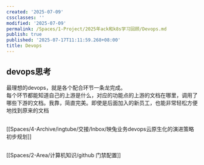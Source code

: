 ```yaml
---
created: '2025-07-09'
cssclasses: ''
modified: '2025-07-09'
permalink: /Spaces/1-Project/2025年ack和k8s学习回顾/Devops.md
publish: true
published: '2025-07-17T11:11:59.268+08:00'
title: Devops
---
```

## devops思考

最理想的devops，就是各个配合环节一条龙完成。  
每个环节都能知道自己的上游是什么，对应的功能点的上游的文档在哪里，调用了哪些下游的文档。我靠，简直完美。即使是后面加入的新员工，也能非常轻松方便地找到原来的文档

##

[[Spaces/4-Archive/ingtube/交接/Inbox/映兔业务devops云原生化的演进策略初步规划]]

##

[[Spaces/2-Area/计算机知识/github 门禁配置]]
